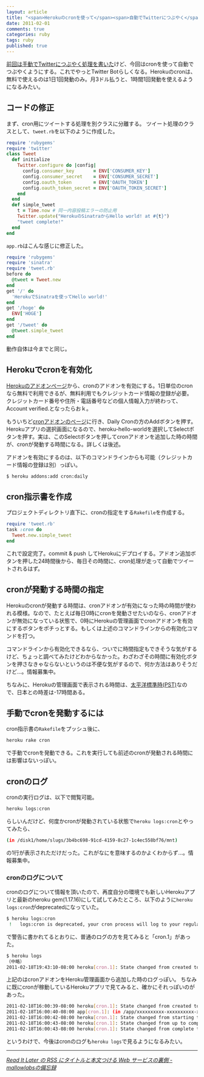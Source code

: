 ```yaml
---
layout: article
title: "<span>Herokuのcronを使って</span><span>自動でTwitterにつぶやく</span>"
date: 2011-02-01
comments: true
categories: ruby
tags: ruby
published: true
---
```


[前回は手動でTwitterにつぶやく処理を書いた](/2011/01/31/ruby-heroku-sinatra-twitter-tweet)けど、今回はcronを使って自動でつぶやくようにする。これでやっとTwitter Botらしくなる。Herokuのcronは、無料で使えるのは1日1回発動のみ。月3ドル払うと、1時間1回発動を使えるようになるみたい。

<!-- READMORE -->


## コードの修正

まず、cron用にツイートする処理を別クラスに分離する。
ツイート処理のクラスとして、`tweet.rb`を以下のように作成した。

~~~ ruby
require 'rubygems'
require 'twitter'
class Tweet
  def initialize
    Twitter.configure do |config|
      config.consumer_key       = ENV['CONSUMER_KEY']
      config.consumer_secret    = ENV['CONSUMER_SECRET']
      config.oauth_token        = ENV['OAUTH_TOKEN']
      config.oauth_token_secret = ENV['OAUTH_TOKEN_SECRET']
    end
  end
  def simple_tweet
    t = Time.now # 同一内容投稿エラーの防止用
    Twitter.update("HerokuのSinatraからHello world! at #{t}")
    "tweet complete!"
  end
end
~~~

`app.rb`はこんな感じに修正した。

~~~ ruby
require 'rubygems'
require 'sinatra'
require 'tweet.rb'
before do
  @tweet = Tweet.new
end
get '/' do
  'HerokuでSinatraを使ってHello world!'
end
get '/hoge' do
  ENV['HOGE']
end
get '/tweet' do
  @tweet.simple_tweet
end
~~~

動作自体は今までと同じ。


## Herokuでcronを有効化

[Herokuのアドオンページ](http://addons.heroku.com/cron)から、cronのアドオンを有効にする。1日単位のcronなら無料で利用できるが、無料利用でもクレジットカード情報の登録が必要。
クレジットカード番号や住所・電話番号などの個人情報入力が終わって、Account verified.となったらおｋ。

もういちど[cronアドオンのページ](http://addons.heroku.com/cron)に行き、Daily Cronの方のAddボタンを押す。Herokuアプリの選択画面になるので、heroku-hello-worldを選択してSelectボタンを押す。実は、このSelectボタンを押してcronアドオンを追加した時の時間が、cronが発動する時間になる。詳しくは後述。

アドオンを有効にするのは、以下のコマンドラインからも可能（クレジットカード情報の登録は別）っぽい。

~~~ sh
$ heroku addons:add cron:daily
~~~


## cron指示書を作成

プロジェクトディレクトリ直下に、cronの指定をする`Rakefile`を作成する。

~~~ ruby
require 'tweet.rb'
task :cron do
  Tweet.new.simple_tweet
end
~~~

これで設定完了。commit & push してHerokuにデプロイする。アドオン追加ボタンを押した24時間後から、毎日その時間に、cron処理が走って自動でツイートされるはず。


## cronが発動する時間の指定

Herokuのcronが発動する時間は、cronアドオンが有効になった時の時間が使われる模様。なので、たとえば毎日0時にcronを発動させたいのなら、cronアドオンが無効になっている状態で、0時にHerokuの管理画面でcronアドオンを有効にするボタンをポチっとする。もしくは上述のコマンドラインからの有効化コマンドを打つ。

コマンドラインから有効化できるなら、ついでに時間指定もできそうな気がするけど、ちょっと調べてみたけどわからなかった。わざわざその時間に有効化ボタンを押さなきゃならないというのは不便な気がするので、何か方法はありそうだけど…。情報募集中。

ちなみに、Herokuの管理画面で表示される時間は、[太平洋標準時(PST)](http://ja.wikipedia.org/wiki/%E5%A4%AA%E5%B9%B3%E6%B4%8B%E6%A8%99%E6%BA%96%E6%99%82)なので、日本との時差は-17時間ある。


## 手動でcronを発動するには

cron指示書の`Rakefile`をプッシュ後に、

~~~ sh
heroku rake cron
~~~

で手動でcronを発動できる。これを実行しても前述のcronが発動される時間には影響はないっぽい。


## cronのログ

cronの実行ログは、以下で閲覧可能。

~~~ sh
heroku logs:cron
~~~

らしいんだけど、何度かcronが発動されている状態で`heroku logs:cron`とやってみたら、

~~~ sh
(in /disk1/home/slugs/3b4bc698-91cd-4159-8c27-1c4ec558bf76/mnt)
~~~

の1行が表示されただけだった。これがなにを意味するのかよくわからず…。情報募集中。


### cronのログについて

cronのログについて情報を頂いたので、再度自分の環境でも新しいHerokuアプリと最新のheroku gem(1.17.16)にして試してみたところ、以下のように`heroku logs:cron`がdeprecatedになっていた。

~~~ sh
$ heroku logs:cron
 !   logs:cron is deprecated, your cron process will log to your regular log stream as cron.1
~~~

で警告に書かれてるとおりに、普通のログの方を見てみると「cron.1」があった。

~~~ sh
$ heroku logs
（中略）
2011-02-18T19:43:10-08:00 heroku[cron.1]: State changed from created to down
~~~

上記のはcronアドオンをHeroku管理画面から追加した時のログっぽい。
ちなみに既にcronが稼動しているHerokuアプリで見てみると、確かにそれっぽいのがあった。

~~~ sh
2011-02-18T16:00:39-08:00 heroku[cron.1]: State changed from created to starting
2011-02-18T16:00:40-08:00 app[cron.1]: (in /app/xxxxxxxxxx-xxxxxxxxxx-xxxxxxxxx/home)
2011-02-18T16:00:42-08:00 heroku[cron.1]: State changed from starting to up
2011-02-18T16:00:43-08:00 heroku[cron.1]: State changed from up to complete
2011-02-18T16:00:43-08:00 heroku[cron.1]: State changed from complete to down
~~~

というわけで、今後はcronのログも`heroku logs`で見るようになるみたい。

* * *

<cite>[Read It Later の RSS にタイトルと本文つける Web サービスの裏側 - mallowlabsの備忘録](http://d.hatena.ne.jp/mallowlabs/20100909/read_it_later_rss_inside)</cite>
